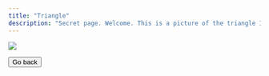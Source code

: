 ```yaml
---
title: "Triangle"
description: "Secret page. Welcome. This is a picture of the triangle I created in a free editor. Through a process of tedious resizing, copy and pasting, is triangle mutated into the crane icon you see everywhere on this site."
---
```


<img class="crane irevamp-mx-auto" src="{{ '/img/triangle.png' }}">

<button onclick="history.back()" class="irevamp-mx-auto intro-about bold600 uppercase pagenotfound-button" style="">Go back</button>

